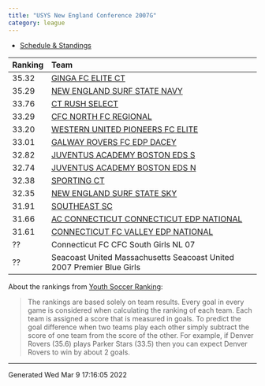 ```yaml
---
title: "USYS New England Conference 2007G"
category: league
---
```


    
* [Schedule & Standings](https://system.gotsport.com/org_event/events/13181/schedules?team=535062)

| Ranking | Team                                                                                               |
|:--------|:---------------------------------------------------------------------------------------------------|
| 35.32   | [GINGA FC ELITE CT](https://youthsoccerrankings.us/team.html?teamId=3798832)                       |
| 35.29   | [NEW ENGLAND SURF STATE NAVY](https://youthsoccerrankings.us/team.html?teamId=3801240)             |
| 33.76   | [CT RUSH SELECT](https://youthsoccerrankings.us/team.html?teamId=3800790)                          |
| 33.29   | [CFC NORTH FC REGIONAL](https://youthsoccerrankings.us/team.html?teamId=3591086)                   |
| 33.20   | [WESTERN UNITED PIONEERS FC ELITE](https://youthsoccerrankings.us/team.html?teamId=3815962)        |
| 33.01   | [GALWAY ROVERS FC EDP DACEY](https://youthsoccerrankings.us/team.html?teamId=3816659)              |
| 32.82   | [JUVENTUS ACADEMY BOSTON EDS S](https://youthsoccerrankings.us/team.html?teamId=3817483)           |
| 32.74   | [JUVENTUS ACADEMY BOSTON EDS N](https://youthsoccerrankings.us/team.html?teamId=3798603)           |
| 32.38   | [SPORTING CT](https://youthsoccerrankings.us/team.html?teamId=2247438)                             |
| 32.35   | [NEW ENGLAND SURF STATE SKY](https://youthsoccerrankings.us/team.html?teamId=3605130)              |
| 31.91   | [SOUTHEAST SC](https://youthsoccerrankings.us/team.html?teamId=1854067)                            |
| 31.66   | [AC CONNECTICUT CONNECTICUT EDP NATIONAL](https://youthsoccerrankings.us/team.html?teamId=3589148) |
| 31.61   | [CONNECTICUT FC VALLEY EDP NATIONAL](https://youthsoccerrankings.us/team.html?teamId=2324078)      |
| ??      | Connecticut FC CFC South Girls NL 07                                                               |
| ??      | Seacoast United Massachusetts Seacoast United 2007 Premier Blue Girls                              |

About the rankings from [Youth Soccer Ranking](https://youthsoccerrankings.us):

>  The rankings are based solely on team results. Every goal in every game is considered when calculating the ranking of each team. Each team is assigned a score that is measured in goals. To predict the goal difference when two teams play each other simply subtract the score of one team from the score of the other. For example, if Denver Rovers (35.6) plays Parker Stars (33.5) then you can expect Denver Rovers to win by about 2 goals.


***
Generated Wed Mar  9 17:16:05 2022
